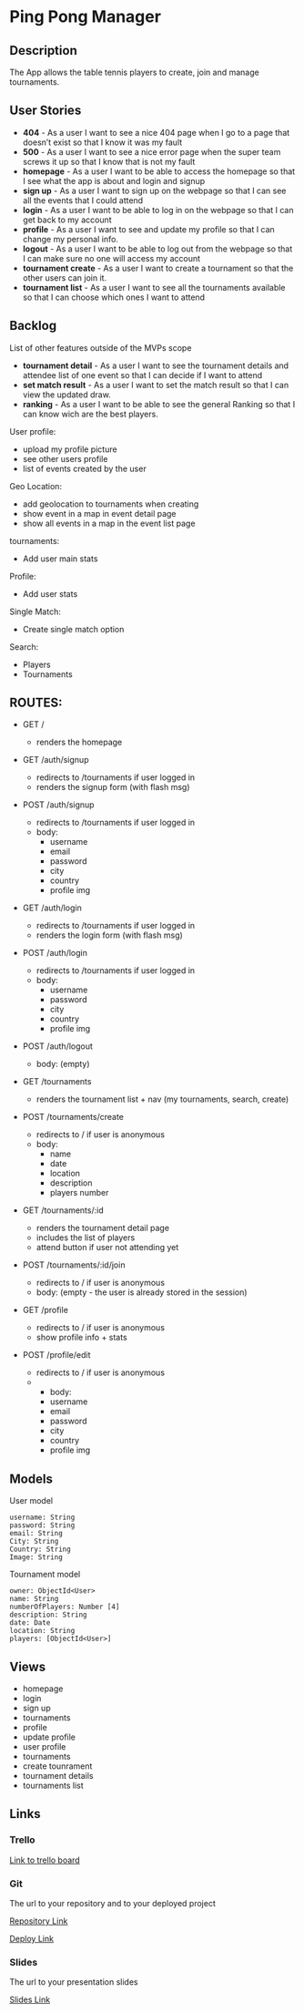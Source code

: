 # Ping Pong Manager

## Description

The App allows the table tennis players to create, join and manage tournaments.

## User Stories

- **404** - As a user I want to see a nice 404 page when I go to a page that doesn’t exist so that I know it was my fault 
- **500** - As a user I want to see a nice error page when the super team screws it up so that I know that is not my fault
- **homepage** - As a user I want to be able to access the homepage so that I see what the app is about and login and signup
- **sign up** - As a user I want to sign up on the webpage so that I can see all the events that I could attend
- **login** - As a user I want to be able to log in on the webpage so that I can get back to my account
- **profile** - As a user I want to see and update my profile so that I can change my personal info.
- **logout** - As a user I want to be able to log out from the webpage so that I can make sure no one will access my account
- **tournament create** - As a user I want to create a tournament so that the other users can join it.
- **tournament list** - As a user I want to see all the tournaments available so that I can choose which ones I want to attend

## Backlog

List of other features outside of the MVPs scope
- **tournament detail** - As a user I want to see the tournament details and attendee list of one event so that I can decide if I want to attend 
- **set match result** - As a user I want to set the match result so that I can view the updated draw.
- **ranking** - As a user I want to be able to see the general Ranking so that I can know wich are the best players.

User profile:
- upload my profile picture
- see other users profile
- list of events created by the user

Geo Location:
- add geolocation to tournaments when creating
- show event in a map in event detail page
- show all events in a map in the event list page

tournaments:
- Add user main stats

Profile:
- Add user stats

Single Match:
- Create single match option

Search:
 - Players
 - Tournaments


## ROUTES:

- GET / 
  - renders the homepage
- GET /auth/signup
  - redirects to /tournaments if user logged in
  - renders the signup form (with flash msg)
- POST /auth/signup
  - redirects to /tournaments if user logged in
  - body:
    - username
    - email
    - password
    - city
    - country
    - profile img
- GET /auth/login
  - redirects to /tournaments if user logged in
  - renders the login form (with flash msg)
- POST /auth/login
  - redirects to /tournaments if user logged in
  - body:
    - username
    - password
    - city
    - country
    - profile img
- POST /auth/logout
  - body: (empty)

- GET /tournaments
  - renders the tournament list + nav (my tournaments, search, create)
- POST /tournaments/create 
  - redirects to / if user is anonymous
  - body: 
    - name
    - date
    - location
    - description
    - players number
- GET /tournaments/:id
  - renders the tournament detail page
  - includes the list of players
  - attend button if user not attending yet
- POST /tournaments/:id/join 
  - redirects to / if user is anonymous
  - body: (empty - the user is already stored in the session)
- GET /profile
  - redirects to / if user is anonymous
  - show profile info + stats
- POST /profile/edit
  - redirects to / if user is anonymous
  - - body:
    - username
    - email
    - password
    - city
    - country
    - profile img

## Models

User model
 
```
username: String
password: String
email: String
City: String
Country: String
Image: String
```

Tournament model

```
owner: ObjectId<User>
name: String
numberOfPlayers: Number [4]
description: String
date: Date
location: String
players: [ObjectId<User>]
``` 

## Views

- homepage
 - login
 - sign up
- tournaments
- profile
 - update profile
 - user profile
- tournaments
 - create tounrament
 - tournament details
 - tournaments list

## Links

### Trello

[Link to trello board](https://trello.com/b/ojTjcuX6)

### Git

The url to your repository and to your deployed project

[Repository Link](http://github.com)

[Deploy Link](http://heroku.com)

### Slides

The url to your presentation slides

[Slides Link](http://slides.com)


